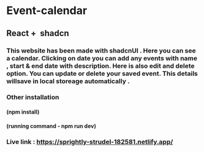 # Event-calendar
## React +  shadcn 
### This website has been made with shadcnUI . Here you can see a calendar. Clicking on date you can add any events with name , start & end date with description. Here is also edit and delete option. You can update or delete your saved event. This details willsave in local storeage automatically .

### Other installation 
#### (npm install)
#### (running command - npm run dev)

### Live link : https://sprightly-strudel-182581.netlify.app/



